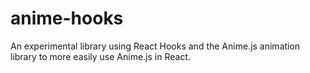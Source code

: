 # anime-hooks
An experimental library using React Hooks and the Anime.js animation library to more easily use Anime.js in React.
